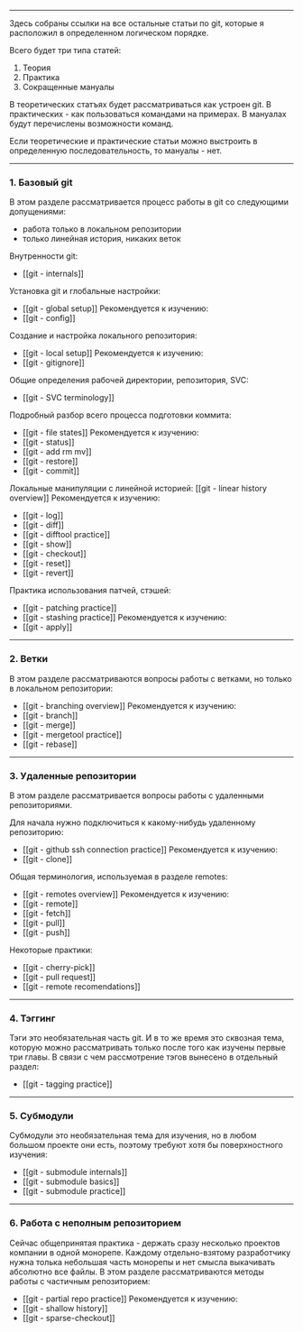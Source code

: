 ___
Здесь собраны ссылки на все остальные статьи по git, которые я расположил в определенном логическом порядке.

Всего будет три типа статей:
1. Теория
2. Практика
3. Сокращенные мануалы

В теоретических статъях будет рассматриваться как устроен git.
В практических - как пользоваться командами на примерах.
В мануалах будут перечислены возможности команд.

Если теоретические и практические статьи можно выстроить в определенную последовательность, то мануалы - нет.

___
### 1. Базовый git

В этом разделе рассматривается процесс работы в git со следующими допущениями:
- работа только в локальном репозитории
- только линейная история, никаких веток

Внутренности git:
- [[git - internals]]

Установка git и глобальные настройки:
- [[git - global setup]]
Рекомендуется к изучению:
- [[git - config]]

Cоздание и настройка локального репозитория:
- [[git - local setup]]
Рекомендуется к изучению:
- [[git - gitignore]]

Общие определения рабочей директории, репозитория, SVC:
- [[git - SVC terminology]]

Подробный разбор всего процесса подготовки коммита:
- [[git - file states]]
Рекомендуется к изучению:
- [[git - status]]
- [[git - add rm mv]]
- [[git - restore]]
- [[git - commit]]

Локальные манипуляции с линейной историей:
[[git - linear history overview]]
Рекомендуется к изучению:
- [[git - log]]
- [[git - diff]]
- [[git - difftool practice]]
- [[git - show]]
- [[git - checkout]]
- [[git - reset]]
- [[git - revert]]

Практика использования патчей, стэшей:
- [[git - patching practice]]
- [[git - stashing practice]]
Рекомендуется к изучению:
- [[git - apply]]
___
### 2. Ветки

В этом разделе рассматриваются вопросы работы с ветками, но только в локальном репозитории:
- [[git - branching overview]]
Рекомендуется к изучению:
- [[git - branch]]
- [[git - merge]]
- [[git - mergetool practice]]
- [[git - rebase]]
___
### 3. Удаленные репозитории

В этом разделе рассматривается вопросы работы с удаленными репозиториями.

Для начала нужно подключиться к какому-нибудь удаленному репозиторию:
- [[git - github ssh connection practice]]
Рекомендуется к изучению:
- [[git - clone]]

Общая терминология, используемая в разделе remotes:
- [[git - remotes overview]]
Рекомендуется к изучению:
- [[git - remote]]
- [[git - fetch]]
- [[git - pull]]
- [[git - push]]

Некоторые практики:
- [[git - cherry-pick]]
- [[git - pull request]]
- [[git - remote recomendations]]
___
### 4. Тэггинг

Тэги это необязательная часть git. И в то же время это сквозная тема, которую можно рассматривать только после того как изучены первые три главы. В связи с чем рассмотрение тэгов вынесено в отдельный раздел:
- [[git - tagging practice]]
___
### 5. Субмодули

Субмодули это необязательная тема для изучения, но в любом большом проекте они есть, поэтому требуют хотя бы поверхностного изучения:
- [[git - submodule internals]]
- [[git - submodule basics]]
- [[git - submodule practice]]
___
### 6. Работа с неполным репозиторием

Сейчас общепринятая практика - держать сразу несколько проектов компании в одной монорепе. Каждому отдельно-взятому разработчику нужна толька небольшая часть монорепы и нет смысла выкачивать абсолютно все файлы. В этом разделе рассматриваются методы работы с частичным репозиторием:
- [[git - partial repo practice]]
Рекомендуется к изучению:
- [[git - shallow history]]
- [[git - sparse-checkout]]
